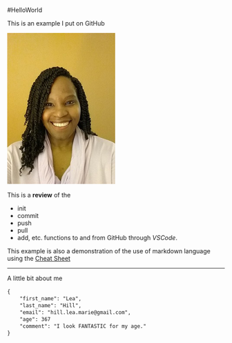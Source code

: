 #HelloWorld

This is an example I put on GitHub

![Lea Hill](hill,lea.jpg "Lea Hill")

This is a **review** of the
- init
- commit
- push
- pull
- add, etc.
functions to and from GitHub through *VSCode*.

This example is also a demonstration of the use of markdown language using the [Cheat Sheet](https://www.markdownguide.org/cheat-sheet/)

---

A little bit about me

```
{
    "first_name": "Lea",
    "last_name": "Hill",
    "email": "hill.lea.marie@gmail.com",
    "age": 367
    "comment": "I look FANTASTIC for my age."
}
```